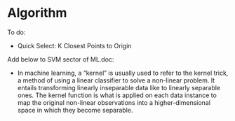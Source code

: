 # Algorithm

To do:
- Quick Select: K Closest Points to Origin


Add below to SVM sector of ML.doc: 

- In machine learning, a “kernel” is usually used to refer to the kernel trick, a method of using a linear classifier to solve a non-linear problem. It entails transforming linearly inseparable data like to linearly separable ones. The kernel function is what is applied on each data instance to map the original non-linear observations into a higher-dimensional space in which they become separable. 

